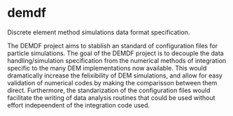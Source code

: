 demdf
=====

Discrete element method simulations data format specification.

The DEMDF project aims to stablish an standard of configuration files for particle simulations.
The goal of the DEMDF project is to decouple the data handling/simulation specification from the
numerical methods of integration specific to the many DEM implementations now available.
This would dramatically increase the felixibility of DEM simulations, and allow for easy validation of
numerical codes by making the comparisson between them direct.
Furthermore, the standarization of the configuration files would facilitate the writing of 
data analysis routines that could be used without effort indepeendent of the integration code used.

